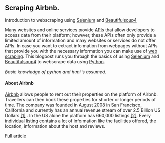 <h2>Scraping Airbnb.</h2>
<p>Introduction to webscraping using <a href="https://selenium-python.readthedocs.io/" target = "_blank">Selenium</a> and <a href="https://pypi.org/project/beautifulsoup4/" target = "_blank">Beautifulsoup4</a> </p>
<p>
Many websites and online services provide <a href = "https://www.mulesoft.com/resources/api/what-is-an-api" target = "_blank">API</a>s that allow developers to access data from their platform; however,
these APIs often only provide a limited amount of information and many websites or services do not offer APIs. In case you
want to extract information from webpages without APIs that provide you with the necessary information you can make use 
of <a href="https://www.webharvy.com/articles/what-is-web-scraping.html#:~:text=Web%20Scraping%20(also%20termed%20Screen,in%20table%20(spreadsheet)%20format." target = "_blank">web scraping</a>. 
This blogpost runs you through the basics of using <a href="https://selenium-python.readthedocs.io/" target = "_blank">Selenium</a> and 
<a href="https://pypi.org/project/beautifulsoup4/" target = "_blank">Beautifulsoup4</a> to webscrape data using 
<a href="https://www.python.org/about/" target = "_blank">Python</a>. <br> <br>
<i> Basic knowledge of python and html is assumed.</i>
</p>
<h4>About Airbnb</h4>
<p>
<a href = "https://airbnb.com" target = "_blank">Airbnb</a> allows people to rent out their properties on the platform of Airbnb. Travellers can then book these properties for 
shorter or longer periods of time. The company was founded
in August 2008 in San Francisco, California and currently has an annual revenue stream of over 2.5 Billion US Dollars 
<a href = "https://en.wikipedia.org/wiki/Airbnb" target = "_blank">[1]</a>
. In the US alone the platform
has 660,000 listings <a href="https://muchneeded.com/airbnb-statistics/#:~:text=There%20are%20660%2C000%20listings%20in,States%20with%20approximately%20600%2C000%20listings." target = "_blank">[2]</a>. 
Every individual listing contains a lot of information like the facilities offered, the location, information about the host and reviews. </p>

[Full article](https://rubenkerkhofs.github.io/airbnb_scraper)

